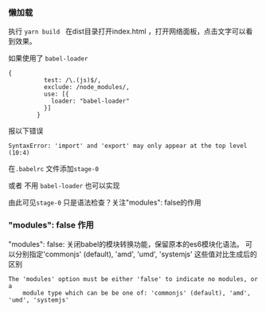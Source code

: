 ### 懒加载

执行 `yarn build `
在dist目录打开index.html ，打开网络面板，点击文字可以看到效果。

如果使用了 `babel-loader`
```
{
          test: /\.(js)$/,
          exclude: /node_modules/,
          use: [{
            loader: "babel-loader"
          }]
        }
```
报以下错误
```
SyntaxError: 'import' and 'export' may only appear at the top level (10:4)
```
在`.babelrc` 文件添加`stage-0`

或者 不用 `babel-loader` 也可以实现

由此可见`stage-0` 只是语法检查？关注"modules": false的作用
### "modules": false 作用
"modules": false: 关闭babel的模块转换功能，保留原本的es6模块化语法。
可以分别指定'commonjs' (default), 'amd', 'umd', 'systemjs' 这些值对比生成后的区别
```
The 'modules' option must be either 'false' to indicate no modules, or a
    module type which can be be one of: 'commonjs' (default), 'amd', 'umd', 'systemjs'
```
